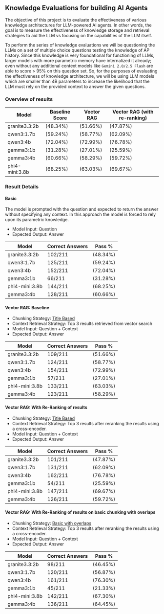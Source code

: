 ## Knowledge Evaluations for building AI Agents

The objective of this project is to evaluate the effectiveness of various knowledge architectures for LLM-powered AI agents. In other words, the goal is to measure the effectiveness of knowledge storage and retrieval strategies to aid the LLM vs focusing on the capabilities of the LLM itself.

To perform the series of knowledge evaluations we will be questioning the LLMs on a set of multiple choice questions testing the knowledge of AP history. Since this knowledge is very foundational for functioning of LLMs, larger models with more parametric memory have internalized it already; even without any additional context models like `Gemini 2.0/2.5 Flash` are able to score > 95% on this question set. So, for the purposes of evaluating the effectiveness of knowledge architecture, we will be using LLM models which are smaller than 4B parameters to increase the likelihood that the LLM must rely on the provided context to answer the given questions.

### Overview of results

| Model       | Baseline Score | Vector RAG |Vector RAG (with re-ranking) |
|----------   |----------      |----------  |----------|
|granite3.3:2b|(48.34%)|(51.66%) |(47.87%)|
|qwen3:1.7b   |(59.24%)|(58.77%) |(62.09%)|
|qwen3:4b     |(72.04%)|(72.99%) |(76.78%)|
|gemma3:1b |(31.28%)|(27.01%) |(25.59%)|
|gemma3:4b |(60.66%)|(58.29%) |(59.72%)|
|phi4-mini:3.8b |(68.25%)|(63.03%) |(69.67%)|

### Result Details

#### Basic

The model is prompted with the question and expected to return the answer without specifying any context. In this approach the model is forced to rely upon its parametric knowledge.

- Model Input: Question
- Expected Output: Answer

| Model | Correct Answers | Pass % |
|----------|----------|----------|
|granite3.3:2b | 102/211 |(48.34%)|
|qwen3:1.7b | 125/211 |(59.24%)|
|qwen3:4b | 152/211 |(72.04%)|
|gemma3:1b | 66/211 |(31.28%)|
|phi4-mini:3.8b | 144/211 |(68.25%)|
|gemma3:4b | 128/211 |(60.66%)|

#### Vector RAG: Baseline

- Chunking Strategy: [Title Based](https://docs.unstructured.io/open-source/core-functionality/chunking#%E2%80%9Dby-title%E2%80%9D-chunking-strategy)
- Context Retrieval Strategy: Top 3 results retrieved from vector search
- Model Input: Question + Context
- Expected Output: Answer

| Model | Correct Answers | Pass % |
|----------|----------|----------|
|granite3.3:2b | 109/211 | (51.66%)|
|qwen3:1.7b | 124/211 | (58.77%)|
|qwen3:4b | 154/211 | (72.99%)|
|gemma3:1b | 57/211 | (27.01%)|
|phi4-mini:3.8b | 133/211 | (63.03%)|
|gemma3:4b | 123/211 | (58.29%)|

#### Vector RAG: With Re-Ranking of results

- Chunking Strategy: [Title Based](https://docs.unstructured.io/open-source/core-functionality/chunking#%E2%80%9Dby-title%E2%80%9D-chunking-strategy)
- Context Retrieval Strategy: Top 3 results after reranking the results using a cross-encoder.
- Model Input: Question + Context
- Expected Output: Answer

| Model | Correct Answers | Pass % |
|----------|----------|----------|
|granite3.3:2b| 101/211 | (47.87%)|
|qwen3:1.7b| 131/211 | (62.09%)|
|qwen3:4b| 162/211 | (76.78%)|
|gemma3:1b| 54/211 | (25.59%)|
|phi4-mini:3.8b| 147/211 | (69.67%)|
|gemma3:4b| 126/211 | (59.72%)|

#### Vector RAG: With Re-Ranking of results on basic chunking with overlaps

- Chunking Strategy: [Basic with overlaps](https://docs.unstructured.io/open-source/core-functionality/chunking#%E2%80%9Cbasic%E2%80%9D-chunking-strategy)
- Context Retrieval Strategy: Top 3 results after reranking the results using a cross-encoder.
- Model Input: Question + Context
- Expected Output: Answer

| Model | Correct Answers | Pass % |
|----------|----------|----------|
|granite3.3:2b | 98/211 | (46.45%) |
|qwen3:1.7b | 120/211 | (56.87%) |
|qwen3:4b | 161/211 | (76.30%) |
|gemma3:1b | 45/211 | (21.33%) |
|phi4-mini:3.8b | 142/211 | (67.30%) |
|gemma3:4b | 136/211 | (64.45%) |
